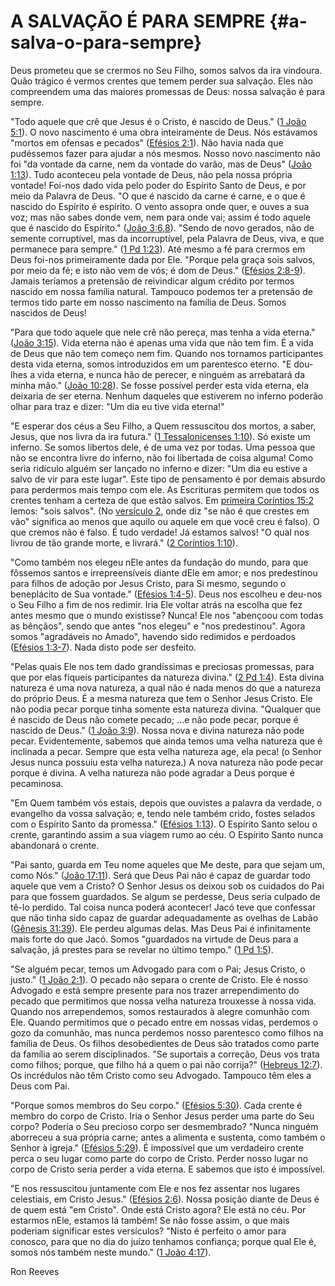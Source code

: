 # A SALVAÇÃO É PARA SEMPRE {#a-salva-o-para-sempre}

Deus prometeu que se crermos no Seu Filho, somos salvos da ira vindoura. Quão trágico é vermos crentes que temem perder sua salvação. Eles não compreendem uma das maiores promessas de Deus: nossa salvação é para sempre.

&quot;Todo aquele que crê que Jesus é o Cristo, é nascido de Deus.&quot; ([1 João 5:1](http://bibliaonline.com.br/acf/1jo/5/1)). O novo nascimento é uma obra inteiramente de Deus. Nós estávamos &quot;mortos em ofensas e pecados&quot; ([Efésios 2:1](http://bibliaonline.com.br/acf/ef/2/1)). Não havia nada que pudéssemos fazer para ajudar a nós mesmos. Nosso novo nascimento não foi &quot;da vontade da carne, nem da vontade do varão, mas de Deus&quot; ([João 1:13](http://bibliaonline.com.br/acf/jo/1/13)). Tudo aconteceu pela vontade de Deus, não pela nossa própria vontade! Foi-nos dado vida pelo poder do Espírito Santo de Deus, e por meio da Palavra de Deus. &quot;O que é nascido da carne é carne, e o que é nascido do Espírito é espírito. O vento assopra onde quer, e ouves a sua voz; mas não sabes donde vem, nem para onde vai; assim é todo aquele que é nascido do Espírito.&quot; ([João 3:6,8](http://bibliaonline.com.br/acf/jo/3/6,8)). &quot;Sendo de novo gerados, não de semente corruptível, mas da incorruptível, pela Palavra de Deus, viva, e que permanece para sempre.&quot; ([1 Pd 1:23](http://bibliaonline.com.br/acf/1pe/1/23)). Até mesmo a fé para crermos em Deus foi-nos primeiramente dada por Ele. &quot;Porque pela graça sois salvos, por meio da fé; e isto não vem de vós; é dom de Deus.&quot; ([Efésios 2:8-9](http://bibliaonline.com.br/acf/ef/2/8-9)). Jamais teríamos a pretensão de reivindicar algum crédito por termos nascido em nossa família natural. Tampouco podemos ter a pretensão de termos tido parte em nosso nascimento na família de Deus. Somos nascidos de Deus!

&quot;Para que todo aquele que nele crê não pereça, mas tenha a vida eterna.&quot; ([João 3:15](http://bibliaonline.com.br/acf/jo/3/15)). Vida eterna não é apenas uma vida que não tem fim. É a vida de Deus que não tem começo nem fim. Quando nos tornamos participantes desta vida eterna, somos introduzidos em um parentesco eterno. &quot;E dou-lhes a vida eterna, e nunca hão de perecer, e ninguém as arrebatará da minha mão.&quot; ([João 10:28](http://bibliaonline.com.br/acf/jo/10/28)). Se fosse possível perder esta vida eterna, ela deixaria de ser eterna. Nenhum daqueles que estiverem no inferno poderão olhar para traz e dizer: &quot;Um dia eu tive vida eterna!&quot;

&quot;E esperar dos céus a Seu Filho, a Quem ressuscitou dos mortos, a saber, Jesus, que nos livra da ira futura.&quot; ([1 Tessalonicenses 1:10](http://bibliaonline.com.br/acf/1ts/1/10)). Só existe um inferno. Se somos libertos dele, é de uma vez por todas. Uma pessoa que não se encontra livre do inferno, não foi libertada de coisa alguma! Como seria ridículo alguém ser lançado no inferno e dizer: &quot;Um dia eu estive a salvo de vir para este lugar&quot;. Este tipo de pensamento é por demais absurdo para perdermos mais tempo com ele. As Escrituras permitem que todos os crentes tenham a certeza de que estão salvos. Em [primeira Coríntios 15:2](http://bibliaonline.com.br/acf/1co/15/2) lemos: &quot;sois salvos&quot;. (No [versículo 2](http://bibliaonline.com.br/acf/1co/15/2), onde diz &quot;se não é que crestes em vão&quot; significa ao menos que aquilo ou aquele em que você creu é falso). O que cremos não é falso. É tudo verdade! Já estamos salvos! &quot;O qual nos livrou de tão grande morte, e livrará.&quot; ([2 Coríntios 1:10](http://bibliaonline.com.br/acf/2co/1/10)).

&quot;Como também nos elegeu nEle antes da fundação do mundo, para que fôssemos santos e irrepreensíveis diante dEle em amor; e nos predestinou para filhos de adoção por Jesus Cristo, para Si mesmo, segundo o beneplácito de Sua vontade.&quot; ([Efésios 1:4-5](http://bibliaonline.com.br/acf/ef/1/4-5)). Deus nos escolheu e deu-nos o Seu Filho a fim de nos redimir. Iria Ele voltar atrás na escolha que fez antes mesmo que o mundo existisse? Nunca! Ele nos &quot;abençoou com todas as bênçãos&quot;, sendo que antes &quot;nos elegeu&quot; e &quot;nos predestinou&quot;. Agora somos &quot;agradáveis no Amado&quot;, havendo sido redimidos e perdoados ([Efésios 1:3-7](http://bibliaonline.com.br/acf/ef/1/3-7)). Nada disto pode ser desfeito.

&quot;Pelas quais Ele nos tem dado grandíssimas e preciosas promessas, para que por elas fiqueis participantes da natureza divina.&quot; ([2 Pd 1:4](http://bibliaonline.com.br/acf/2pe/1/4)). Esta divina natureza é uma nova natureza, a qual não é nada menos do que a natureza do próprio Deus. É a mesma natureza que tem o Senhor Jesus Cristo. Ele não podia pecar porque tinha somente esta natureza divina. &quot;Qualquer que é nascido de Deus não comete pecado; ...e não pode pecar, porque é nascido de Deus.&quot; ([1 João 3:9](http://bibliaonline.com.br/acf/1jo/3/9)). Nossa nova e divina natureza não pode pecar. Evidentemente, sabemos que ainda temos uma velha natureza que é inclinada a pecar. Sempre que esta velha natureza age, ela peca! (o Senhor Jesus nunca possuiu esta velha natureza.) A nova natureza não pode pecar porque é divina. A velha natureza não pode agradar a Deus porque é pecaminosa.

&quot;Em Quem também vós estais, depois que ouvistes a palavra da verdade, o evangelho da vossa salvação; e, tendo nele também crido, fostes selados com o Espírito Santo da promessa.&quot; ([Efésios 1:13](http://bibliaonline.com.br/acf/ef/1/13)). O Espírito Santo selou o crente, garantindo assim a sua viagem rumo ao céu. O Espírito Santo nunca abandonará o crente.

&quot;Pai santo, guarda em Teu nome aqueles que Me deste, para que sejam um, como Nós.&quot; ([João 17:11](http://bibliaonline.com.br/acf/jo/17/11)). Será que Deus Pai não é capaz de guardar todo aquele que vem a Cristo? O Senhor Jesus os deixou sob os cuidados do Pai para que fossem guardados. Se algum se perdesse, Deus seria culpado de tê-lo perdido. Tal coisa nunca poderá acontecer! Jacó teve que confessar que não tinha sido capaz de guardar adequadamente as ovelhas de Labão ([Gênesis 31:39](http://bibliaonline.com.br/acf/gn/31/39)). Ele perdeu algumas delas. Mas Deus Pai é infinitamente mais forte do que Jacó. Somos &quot;guardados na virtude de Deus para a salvação, já prestes para se revelar no último tempo.&quot; ([1 Pd 1:5](http://bibliaonline.com.br/acf/1pe/1/5)).

&quot;Se alguém pecar, temos um Advogado para com o Pai; Jesus Cristo, o justo.&quot; ([1 João 2:1](http://bibliaonline.com.br/acf/1jo/2/1)). O pecado não separa o crente de Cristo. Ele é nosso Advogado e está sempre presente para nos trazer arrependimento do pecado que permitimos que nossa velha natureza trouxesse à nossa vida. Quando nos arrependemos, somos restaurados à alegre comunhão com Ele. Quando permitimos que o pecado entre em nossas vidas, perdemos o gozo da comunhão, mas nunca perdemos nosso parentesco como filhos na família de Deus. Os filhos desobedientes de Deus são tratados como parte da família ao serem disciplinados. &quot;Se suportais a correção, Deus vos trata como filhos; porque, que filho há a quem o pai não corrija?&quot; ([Hebreus 12:7](http://bibliaonline.com.br/acf/hb/12/7)). Os incrédulos não têm Cristo como seu Advogado. Tampouco têm eles a Deus com Pai.

&quot;Porque somos membros do Seu corpo.&quot; ([Efésios 5:30](http://bibliaonline.com.br/acf/ef/5/30)). Cada crente é membro do corpo de Cristo. Iria o Senhor Jesus perder uma parte do Seu corpo? Poderia o Seu precioso corpo ser desmembrado? &quot;Nunca ninguém aborreceu a sua própria carne; antes a alimenta e sustenta, como também o Senhor à igreja.&quot; ([Efésios 5:29](http://bibliaonline.com.br/acf/ef/5/29)). É impossível que um verdadeiro crente perca o seu lugar como parte do corpo de Cristo. Perder nosso lugar no corpo de Cristo seria perder a vida eterna. E sabemos que isto é impossível.

&quot;E nos ressuscitou juntamente com Ele e nos fez assentar nos lugares celestiais, em Cristo Jesus.&quot; ([Efésios 2:6](http://bibliaonline.com.br/acf/ef/2/6)). Nossa posição diante de Deus é de quem está &quot;em Cristo&quot;. Onde está Cristo agora? Ele está no céu. Por estarmos nEle, estamos lá também! Se não fosse assim, o que mais poderiam significar estes versículos? &quot;Nisto é perfeito o amor para conosco, para que no dia do juízo tenhamos confiança; porque qual Ele é, somos nós também neste mundo.&quot; ([1 João 4:17](http://bibliaonline.com.br/acf/1jo/4/17)).

Ron Reeves